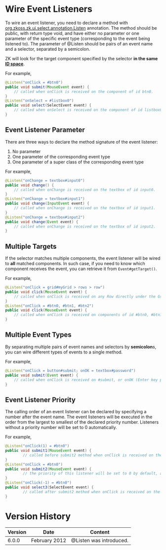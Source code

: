 # Wire Event Listeners

To wire an event listener, you need to declare a method with
[org.zkoss.zk.ui.select.annotation.Listen](https://www.zkoss.org/javadoc/latest/zk/org/zkoss/zk/ui/select/annotation/Listen.html) annotation.
The method should be public, with return type void, and have either no
parameter or one parameter of the specific event type (corresponding to
the event being listened to). The parameter of @Listen should be pairs
of an event name and a selector, separated by a semicolon.

ZK will look for the target component specified by the selector **in the
same [ ID space](/zk_dev_ref/ui_composing/id_space)**.

For example,

```java
@Listen("onClick = #btn0")
public void submit(MouseEvent event) {
    // called when onClick is received on the component of id btn0.
}
@Listen("onSelect = #listbox0")
public void select(SelectEvent event) {
    // called when onSelect is received on the component of id listbox0.
}
```

## Event Listener Parameter

There are three ways to declare the method signature of the event
listener:

1.  No parameter
2.  One parameter of the corresponding event type
3.  One parameter of a super class of the corresponding event type

For example,

```java
@Listen("onChange = textbox#input0")
public void change() {
    // called when onChange is received on the textbox of id input0.
}
@Listen("onChange = textbox#input1")
public void change(InputEvent event) { 
    // called when onChange is received on the textbox of id input1.
}
@Listen("onChange = textbox#input2")
public void change(Event event) { 
    // called when onChange is received on the textbox of id input2.
}
```

## Multiple Targets

If the selector matches multiple components, the event listener will be
wired to **all** matched components. In such case, if you need to know
which component receives the event, you can retrieve it from
`Event#getTarget()`.

For example,

```java
@Listen("onClick = grid#myGrid > rows > row")
public void click(MouseEvent event) {
    // called when onClick is received on any Row directly under the Grid of id myGrid
}
@Listen("onClick = #btn0, #btn1, #btn2")
public void click(MouseEvent event) {
    // called when onClick is received on components of id #btn0, #btn1, or #btn2
}
```

## Multiple Event Types

By separating multiple pairs of event names and selectors by
**semicolon**s, you can wire different types of events to a single
method.

For example,

```java
@Listen("onClick = button#submit; onOK = textbox#password")
public void submit(Event event) {
    // called when onClick is received on #submit, or onOK (Enter key pressed) is received on #password
}
```

## Event Listener Priority

The calling order of an event listener can be declared by specifying a
number after the event name. The event listeners will be executed in the
order from the largest to smallest of the declared priority number.
Listeners without a priority number will be set to 0 automatically.

For example,

```java
@Listen("onClick(1) = #btn0")
public void submit1(MouseEvent event) {
        // called before submit2 method when onClick is received on the component of id btn0.
}
@Listen("onClick = #btn0")
public void submit2(MouseEvent event) {
        // the priority of this listener will be set to 0 by default, and will be called after submit1 and before submit2 method when onClick is received on the component of id btn0.
}
@Listen("onClick(-1) = #btn0")
public void select3(SelectEvent event) {
        // called after submit2 method when onClick is received on the component of id btn0.
}
```

# Version History

| Version | Date          | Content                 |
|---------|---------------|-------------------------|
| 6.0.0   | February 2012 | @Listen was introduced. |
